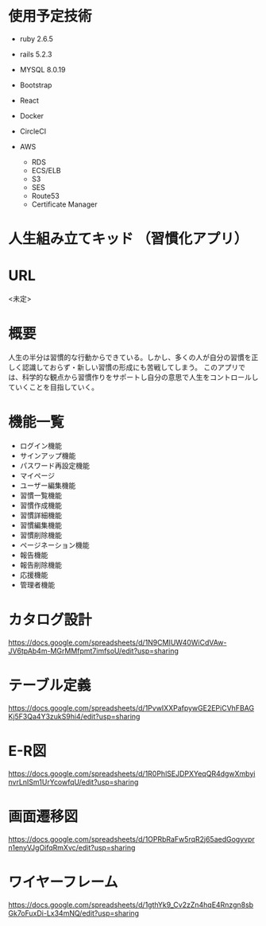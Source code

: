 # 使用予定技術

- ruby 2.6.5
- rails 5.2.3
- MYSQL 8.0.19
- Bootstrap
- React
- Docker
- CircleCI
- AWS

  - RDS
  - ECS/ELB
  - S3
  - SES
  - Route53
  - Certificate Manager

# 人生組み立てキッド （習慣化アプリ）

# URL

<未定>

# 概要

人生の半分は習慣的な行動からできている。しかし、多くの人が自分の習慣を正しく認識しておらず・新しい習慣の形成にも苦戦してしまう。 このアプリでは、科学的な観点から習慣作りをサポートし自分の意思で人生をコントロールしていくことを目指していく。

# 機能一覧

- ログイン機能
- サインアップ機能
- パスワード再設定機能
- マイページ
- ユーザー編集機能
- 習慣一覧機能
- 習慣作成機能
- 習慣詳細機能
- 習慣編集機能
- 習慣削除機能
- ページネーション機能
- 報告機能
- 報告削除機能
- 応援機能
- 管理者機能

# カタログ設計

<https://docs.google.com/spreadsheets/d/1N9CMIUW40WiCdVAw-JV6tpAb4m-MGrMMfpmt7imfsoU/edit?usp=sharing>

# テーブル定義

<https://docs.google.com/spreadsheets/d/1PvwIXXPafpywGE2EPiCVhFBAGKj5F3Qa4Y3zukS9hi4/edit?usp=sharing>

# E-R図

<https://docs.google.com/spreadsheets/d/1R0PhlSEJDPXYeqQR4dgwXmbyinvrLnISm1UrYcowfqU/edit?usp=sharing>

# 画面遷移図

<https://docs.google.com/spreadsheets/d/1OPRbRaFw5rqR2j65aedGogyvprn1enyVJgOifqRmXvc/edit?usp=sharing>

# ワイヤーフレーム

<https://docs.google.com/spreadsheets/d/1gthYk9_Cv2zZn4hqE4Rnzgn8sbGk7oFuxDi-Lx34mNQ/edit?usp=sharing>
